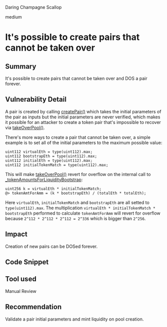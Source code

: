 Daring Champagne Scallop

medium

# It's possible to create pairs that cannot be taken over

## Summary

It's possible to create pairs that cannot be taken over and DOS a pair forever.

## Vulnerability Detail

A pair is created by calling [createPair()](https://github.com/sherlock-audit/2024-03-goat-trading/blob/main/goat-trading/contracts/exchange/GoatV1Factory.sol#L33) which takes the initial parameters of the pair as inputs but the initial parameters are never verified, which makes it possible for an attacker to create a token pair that's impossible to recover via [takeOverPool()](https://github.com/sherlock-audit/2024-03-goat-trading/blob/main/goat-trading/contracts/exchange/GoatV1Pair.sol#L452).

There's more ways to create a pair that cannot be taken over, a simple example is to set all of the initial parameters to the maximum possible value:

```solidity
uint112 virtualEth = type(uint112).max;
uint112 bootstrapEth = type(uint112).max;
uint112 initialEth = type(uint112).max;
uint112 initialTokenMatch = type(uint112).max;
```

This will make [takeOverPool()](https://github.com/sherlock-audit/2024-03-goat-trading/blob/main/goat-trading/contracts/exchange/GoatV1Pair.sol#L452) revert for overflow on the internal call to [_tokenAmountsForLiquidityBootstrap](https://github.com/sherlock-audit/2024-03-goat-trading/blob/main/goat-trading/contracts/exchange/GoatV1Pair.sol#L859-L862):

```solidity
uint256 k = virtualEth * initialTokenMatch;
@> tokenAmtForAmm = (k * bootstrapEth) / (totalEth * totalEth);
```

Here `virtualEth`, `initialTokenMatch` and `bootstrapEth` are all setted to `type(uint112).max`. The multiplication `virtualEth * initialTokenMatch * bootstrapEth` performed to calculate `tokenAmtForAmm` will revert for overflow because `2^112 * 2^112 * 2^112 = 2^336` which is bigger than `2^256`.

## Impact

Creation of new pairs can be DOSed forever.

## Code Snippet

## Tool used

Manual Review

## Recommendation

Validate a pair initial parameters and mint liquidity on pool creation.
